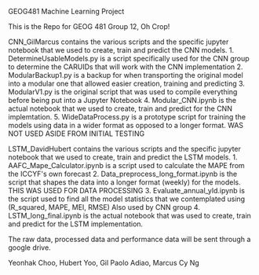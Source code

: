 GEOG481 Machine Learning Project

This is the Repo for GEOG 481 Group 12, Oh Crop!

CNN_GilMarcus contains the various scripts and the specific jupyter notebook that we used to create, train and predict the CNN models.
     1. DetermineUsableModels.py is a script specifically used for the CNN group to determine the CARUIDs that will work with the CNN implementation
     2. ModularBackup1.py is a backup for when transporting the original model into a modular one that allowed easier creation, training and predicting
     3. ModularV1.py is the original script that was used to compile everything before being put into a Jupyter Notebook
     4. Modular_CNN.ipynb is the actual notebook that we used to create, train and predict for the CNN implemtation.
     5. WideDataProcess.py is a prototype script for training the models using data in a wider format as opposed to a longer format. WAS NOT USED ASIDE FROM INITIAL TESTING
     
LSTM_DavidHubert contains the various scripts and the specific jupyter notebook that we used to create, train and predict the LSTM models.
     1. AAFC_Mape_Calculator.ipynb is a script used to calculate the MAPE from the ICCYF's own forecast
     2. Data_preprocess_long_format.ipynb is the script that shapes the data into a longer format (weekly) for the models. THIS WAS USED FOR DATA PROCESSING
     3. Evaluate_annual_yld.ipynb is the script used to find all the model statistics that we contemplated using (R_squared, MAPE, MEI, RMSE) Also used by CNN group
     4. LSTM_long_final.ipynb is the actual notebook that was used to create, train and predict for the LSTM implementation.
     
The raw data, processed data and performance data will be sent through a google drive.

Yeonhak Choo, Hubert Yoo, Gil Paolo Adiao, Marcus Cy Ng
